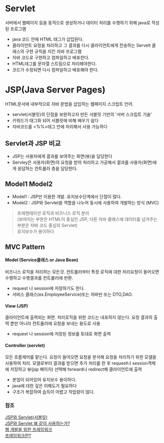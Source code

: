 # Servlet

서버에서 웹페이지 등을 동적으로 생성하거나 데이터 처리를 수행하기 위해 java로 작성된 프로그램
- java 코드 안에 HTML 태그가 삽입된다.
- 클라이언트 요청을 처리하고 그 결과를 다시 클라이언트에게 전송하는 Servelt 클래스의 구현 규칙을 지킨 자바 프로그램
- 자바 코드로 구현하고 컴파일하고 배포한다.
- HTML태그를 문자열 스트림으로 처리해야한다.
- 코드가 수정되면 다시 컴파일하고 배포해야 한다.


# JSP(Java Server Pages)

HTML문서에 내부적으로 자바 문법을 삽입하는 웹페이지 스크립트 언어. <br> 
- servlet(서블릿)의 단점을 보완하고자 만든 서블릿 기반의 '서버 스크립트 기술'
- 키워드가 태그화 되어 서블릿에 비해 배우기 쉽다
- 자바코드를 <%%>태그 안에 처리해서 사용 가능하다

## Servlet과 JSP 비교
- JSP는 사용자에게 결과를 보여주는 화면(뷰)을 담당한다
- Servley은 사용자(화면)의 요청을 받아 처리하고 가공해서 결과를 사용자(화면)에게 응답하는 컨트롤러 층을 담당한다.


## Model1 Model2
- Model1 : JSP만 이용한 개발. 유지보수단계에서 단점이 많다.
- Model2 : JSP와 Servlet을 역할을 나누어 동시에 사용하여 개발하는 방식 (MVC)
> 프레젠테이션 로직과 비즈니스 로직 분리<br>
(보여지는 부분은 HTML이 중심인 JSP, 다른 자바 클래스에 데이터를 넘겨주는 부분은 자바 코드 중심의 Servlet)<br>
유지보수가 용이하다

## MVC Pattern

#### Model (Service클래스 or Java Bean)
 비즈니스 로직을 처리하는 모든것.  컨트롤러부터 특정 로직에 대한 처리요청이 들어오면 수행하고 수행결과를 컨트롤러에 반환.
 - request 나 session에 저장하기도 한다.
 - 서비스 클래스(ex.EmployeeService)또는 자바빈 또는 DTO,DAO.
 
#### View (JSP)
  클라이언트에 출력되는 화면. 처리로직을 위한 코드는 내포하지 않는다. 요청 결과의 출력 뿐만 아니라 컨트롤러에 요청을 보내는 용도로 사용
  - request  나 session에 저장된 정보를 토대로 화면 출력
  
#### Controller (servlet)
   모든 흐름제어를 맡는다. 요청이 들어오면 요청을 분석해 요청을 처리하기 위한 모델을 사용하여 처리. 모델로부터 결과를 받으면
   추가 처리를 한 후 request나 session객체에 저장하고 뷰(jsp 페이지) 선택해 forward나 redirect해 클라이언트에 출력
 
 - 분업이 되어있어 유지보수 용이하다.
 - java에 대한 깊은 이해도가 필요하다
 - 구조가 복잡하여 습득이 어렵고 작업량이 많다.


### 참조
[JSP와 Servlet(서블릿)](https://m.blog.naver.com/acornedu/221128616501) <br>
[JSP와 Servlet 왜 같이 사용하는가?](https://anster.tistory.com/128) <br>
[웹 개발을 위한 프레임워크](https://www.holaxprogramming.com/2012/12/18/java-hello-j2ee/) <br>
[프레임워크란?](https://www.castingn.com/sourcing/kkultip_detail/110) <br>


